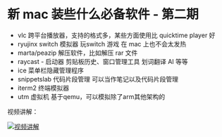 # 新 mac 装些什么必备软件 - 第二期

* vlc 跨平台播放器，支持的格式多，某些方面使用比 quicktime player 好
* ryujinx switch 模拟器 玩switch 游戏 在 mac 上也不会太发热
* marta/peazip 解压软件，比如解压 rar 文件
* raycast - 启动器 剪贴板历史、窗口管理工具 划词翻译 AI 等等
* ice 菜单栏隐藏管理程序
* snippetslab 代码片段管理 可以当作笔记以及代码片段管理
* iterm2 终端模拟器
* utm 虚拟机 基于qemu，可以模拟除了arm其他架构的

视频讲解：

[![视频讲解](https://img.youtube.com/vi/K-_4okXmX3Q/0.jpg)](https://www.youtube.com/watch?v=K-_4okXmX3Q)
